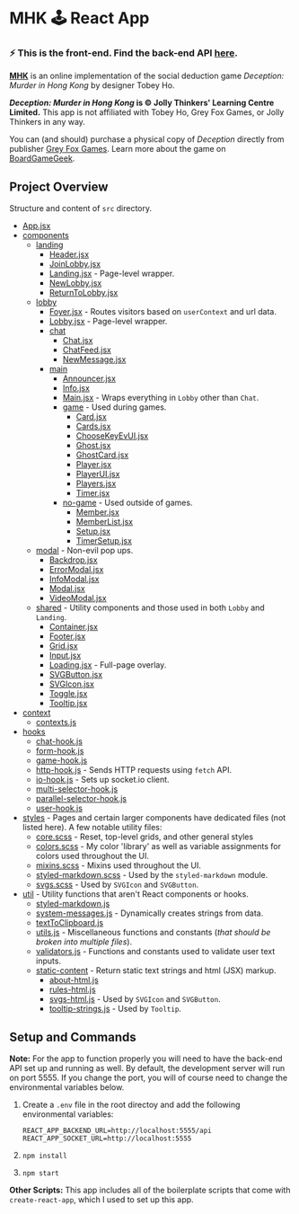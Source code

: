 # MHK 🕹 React App

### ⚡️ This is the front-end. Find the back-end API [here](https://github.com/Zilifant/mhk-back).

**[MHK](https://mhk.vercel.app/)** is an online implementation of the social deduction game *Deception: Murder in Hong Kong* by designer Tobey Ho.

***Deception: Murder in Hong Kong* is © Jolly Thinkers' Learning Centre Limited.**
This app is not affiliated with Tobey Ho, Grey Fox Games, or Jolly Thinkers in any way.

You can (and should) purchase a physical copy of *Deception* directly from publisher [Grey Fox Games](https://greyfoxgames.com/deception-murder-in-hong-kong/). Learn more about the game on [BoardGameGeek](https://boardgamegeek.com/boardgame/156129/deception-murder-hong-kong).

## Project Overview
Structure and content of `src` directory.

* [App.jsx](./src/App.jsx)
* [components](./src/components)
  * [landing](./src/components/landing)
    * [Header.jsx](./src/components/landing/Header.jsx)
    * [JoinLobby.jsx](./src/components/landing/JoinLobby.jsx)
    * [Landing.jsx](./src/components/landing/Landing.jsx) - Page-level wrapper.
    * [NewLobby.jsx](./src/components/landing/NewLobby.jsx)
    * [ReturnToLobby.jsx](./src/components/landing/ReturnToLobby.jsx)
  * [lobby](./src/components/lobby)
    * [Foyer.jsx](./src/components/lobby/Foyer.jsx) - Routes visitors based on `userContext` and url data.
    * [Lobby.jsx](./src/components/lobby/Lobby.jsx) - Page-level wrapper.
    * [chat](./src/components/lobby/chat)
      * [Chat.jsx](./src/components/lobby/chat/Chat.jsx)
      * [ChatFeed.jsx](./src/components/lobby/chat/ChatFeed.jsx)
      * [NewMessage.jsx](./src/components/lobby/chat/NewMessage.jsx)
    * [main](./src/components/lobby/main)
      * [Announcer.jsx](./src/components/lobby/main/Announcer.jsx)
      * [Info.jsx](./src/components/lobby/main/Info.jsx)
      * [Main.jsx](./src/components/lobby/main/Main.jsx) - Wraps everything in `Lobby` other than `Chat`.
      * [game](./src/components/lobby/main/game) - Used during games.
        * [Card.jsx](./src/components/lobby/main/game/Card.jsx)
        * [Cards.jsx](./src/components/lobby/main/game/Cards.jsx)
        * [ChooseKeyEvUI.jsx](./src/components/lobby/main/game/ChooseKeyEvUI.jsx)
        * [Ghost.jsx](./src/components/lobby/main/game/Ghost.jsx)
        * [GhostCard.jsx](./src/components/lobby/main/game/GhostCard.jsx)
        * [Player.jsx](./src/components/lobby/main/game/Player.jsx)
        * [PlayerUI.jsx](./src/components/lobby/main/game/PlayerUI.jsx)
        * [Players.jsx](./src/components/lobby/main/game/Players.jsx)
        * [Timer.jsx](./src/components/lobby/main/game/Timer.jsx)
      * [no-game](./src/components/lobby/main/no-game) - Used outside of games.
        * [Member.jsx](./src/components/lobby/main/nogame/Member.jsx)
        * [MemberList.jsx](./src/components/lobby/main/nogame/MemberList.jsx)
        * [Setup.jsx](./src/components/lobby/main/nogame/Setup.jsx)
        * [TimerSetup.jsx](./src/components/lobby/main/nogame/TimerSetup.jsx)
  * [modal](./src/components/modal) - Non-evil pop ups.
    * [Backdrop.jsx](./src/components/modal/Backdrop.jsx)
    * [ErrorModal.jsx](./src/components/modal/ErrorModal.jsx)
    * [InfoModal.jsx](./src/components/shared/InfoModal.jsx)
    * [Modal.jsx](./src/components/modal/Modal.jsx)
    * [VideoModal.jsx](./src/components/shared/VideoModal.jsx)
  * [shared](./src/components/shared) - Utility components and those used in both `Lobby` and `Landing`.
    * [Container.jsx](./src/components/shared/Container.jsx)
    * [Footer.jsx](./src/components/shared/Footer.jsx)
    * [Grid.jsx](./src/components/shared/Grid.jsx)
    * [Input.jsx](./src/components/ui-elements/Input.jsx)
    * [Loading.jsx](./src/components/shared/Loading.jsx) - Full-page overlay.
    * [SVGButton.jsx](./src/components/ui-elements/SVGButton.jsx)
    * [SVGIcon.jsx](./src/components/ui-elements/SVGIcon.jsx)
    * [Toggle.jsx](./src/components/ui-elements/Toggle.jsx)
    * [Tooltip.jsx](./src/components/shared/Tooltip.jsx)
* [context](./src/context)
  * [contexts.js](./src/context/contexts.js)
* [hooks](./src/hooks)
  * [chat-hook.js](./src/hooks/chat-hook.js)
  * [form-hook.js](./src/hooks/form-hook.js)
  * [game-hook.js](./src/hooks/game-hook.js)
  * [http-hook.js](./src/hooks/http-hook.js) - Sends HTTP requests using `fetch` API.
  * [io-hook.js](./src/hooks/io-hook.js) - Sets up socket.io client.
  * [multi-selector-hook.js](./src/hooks/multi-selector-hook.js)
  * [parallel-selector-hook.js](./src/hooks/parallel-selector-hook.js)
  * [user-hook.js](./src/hooks/user-hook.js)
* [styles](./src/styles) - Pages and certain larger components have dedicated files (not listed here). A few notable utility files:
  * [core.scss](./src/styles/core.scss) - Reset, top-level grids, and other general styles
  * [colors.scss](./src/styles/colors.scss) - My color 'library' as well as variable assignments for colors used throughout the UI.
  * [mixins.scss](./src/styles/mixins.scss) - Mixins used throughout the UI.
  * [styled-markdown.scss](./src/styles/smd.scss) - Used by the `styled-markdown` module.
  * [svgs.scss](./src/styles/svgs.scss) - Used by `SVGIcon` and `SVGButton`.
* [util](./src/util) - Utility functions that aren't React components or hooks.
  * [styled-markdown.js](./src/util/smd.js)
  * [system-messages.js](./src/util/system-messages.js) - Dynamically creates strings from data.
  * [textToClipboard.js](./src/util/textToClipboard.js)
  * [utils.js](./src/util/utils.js) - Miscellaneous functions and constants (*that should be broken into multiple files*).
  * [validators.js](./src/util/validators.js) - Functions and constants used to validate user text inputs.
  * [static-content](./src/util/static-content) - Return static text strings and html (JSX) markup.
    * [about-html.js](./src/util/static-content/about-html.jsx)
    * [rules-html.js](./src/util/static-content/rules-html.jsx)
    * [svgs-html.js](./src/util/static-content/svgs-html.js) - Used by `SVGIcon` and `SVGButton`.
    * [tooltip-strings.js](./src/util/static-content/tooltip-strings.js) - Used by `Tooltip`.

## Setup and Commands

**Note:** For the app to function properly you will need to have the back-end API set up and running as well. By default, the development server will run on port 5555. If you change the port, you will of course need to change the environmental variables below.

1. Create a `.env` file in the root directoy and add the following environmental variables:

    ```
    REACT_APP_BACKEND_URL=http://localhost:5555/api
    REACT_APP_SOCKET_URL=http://localhost:5555
    ```
2. `npm install`
3. `npm start`

**Other Scripts:** This app includes all of the boilerplate scripts that come with `create-react-app`, which I used to set up this app.